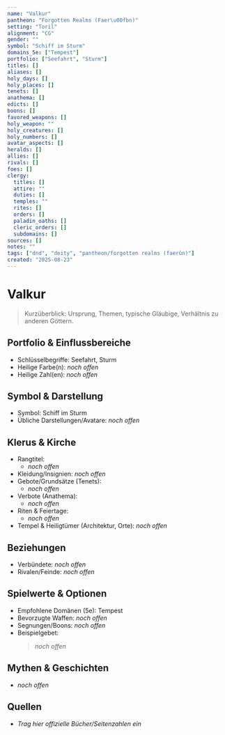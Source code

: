 ```yaml
---
name: "Valkur"
pantheon: "Forgotten Realms (Faer\u00fbn)"
setting: "Toril"
alignment: "CG"
gender: ""
symbol: "Schiff im Sturm"
domains_5e: ["Tempest"]
portfolio: ["Seefahrt", "Sturm"]
titles: []
aliases: []
holy_days: []
holy_places: []
tenets: []
anathema: []
edicts: []
boons: []
favored_weapons: []
holy_weapon: ""
holy_creatures: []
holy_numbers: []
avatar_aspects: []
heralds: []
allies: []
rivals: []
foes: []
clergy:
  titles: []
  attire: ""
  duties: []
  temples: ""
  rites: []
  orders: []
  paladin_oaths: []
  cleric_orders: []
  subdomains: []
sources: []
notes: ""
tags: ["dnd", "deity", "pantheon/forgotten realms (faerûn)"]
created: "2025-08-23"
---
```


# Valkur

> Kurzüberblick: Ursprung, Themen, typische Gläubige, Verhältnis zu anderen Göttern.

## Portfolio & Einflussbereiche
- Schlüsselbegriffe: Seefahrt, Sturm
- Heilige Farbe(n): _noch offen_
- Heilige Zahl(en): _noch offen_

## Symbol & Darstellung
- Symbol: Schiff im Sturm
- Übliche Darstellungen/Avatare: _noch offen_

## Klerus & Kirche
- Rangtitel:
  - _noch offen_
- Kleidung/Insignien: _noch offen_
- Gebote/Grundsätze (Tenets):
  - _noch offen_
- Verbote (Anathema):
  - _noch offen_
- Riten & Feiertage:
  - _noch offen_
- Tempel & Heiligtümer (Architektur, Orte): _noch offen_

## Beziehungen
- Verbündete: _noch offen_
- Rivalen/Feinde: _noch offen_

## Spielwerte & Optionen
- Empfohlene Domänen (5e): Tempest
- Bevorzugte Waffen: _noch offen_
- Segnungen/Boons: _noch offen_
- Beispielgebet: 
  > _noch offen_

## Mythen & Geschichten
- _noch offen_

## Quellen
- _Trag hier offizielle Bücher/Seitenzahlen ein_
